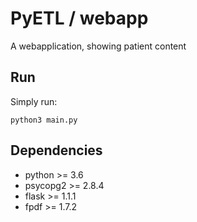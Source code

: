 # PyETL / webapp
A webapplication, showing patient content

## Run
Simply run:
```python3
python3 main.py
```

## Dependencies

- python >= 3.6
- psycopg2 >= 2.8.4
- flask >= 1.1.1
- fpdf >= 1.7.2

